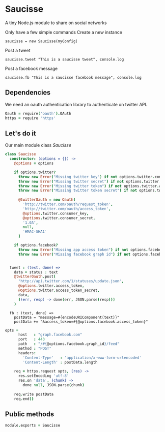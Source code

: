 Saucisse
========
A tiny Node.js module to share on social networks

Only have a few simple commands
Create a new instance 

`saucisse = new Saucisse(myConfig)`

Post a tweet

`saucisse.tweet "This is a saucisse tweet", console.log`

Post a facebook message

`saucisse.fb "This is a saucisse facebook message", console.log`


Dependencies
------------
We need an oauth authentication library to authenticate on twitter API.

```coffeescript
Oauth = require('oauth').OAuth
https = require 'https'
```

Let's do it
-----------
Our main module class *Saucisse*

```coffeescript
class Saucisse
  constructor: (options = {}) ->
    @options = options

    if options.twitter?
      throw new Error("Missing twitter key") if not options.twitter.consumer_key?
      throw new Error("Missing twitter secret") if not options.twitter.consumer_secret?
      throw new Error("Missing twitter token") if not options.twitter.access_token?
      throw new Error("Missing twitter token secret") if not options.twitter.access_token_secret?
      
      @twitterOauth = new Oauth(
        'http://twitter.com/oauth/request_token',
        'http://twitter.com/oauth/access_token',
        @options.twitter.consumer_key,
        @options.twitter.consumer_secret, 
        '1.0A',
        null,
        'HMAC-SHA1'
      )

    if options.facebook?
      throw new Error("Missing app access token") if not options.facebook.access_token?
      throw new Error("Missing facebook graph id") if not options.facebook.graph_id?


  tweet : (text, done) =>
    data = status : text
    @twitterOauth.post(
      'http://api.twitter.com/1/statuses/update.json', 
      @options.twitter.access_token,
      @options.twitter.access_token_secret,
      data,
      ((err, resp) -> done(err, JSON.parse(resp)))
    )
```

      fb : (text, done) =>
        postData = "message=#{encodeURIComponent(text)}"
        postData += "&access_token=#{@options.facebook.access_token}"
```coffeescript
opts = 
      host   : "graph.facebook.com"
      port   : 443 
      path   : "/#{@options.facebook.graph_id}/feed"
      method : "POST"
      headers:
        'Content-Type'   : 'application/x-www-form-urlencoded'
        'Content-Length' : postData.length
   
    req = https.request opts, (res) ->
      res.setEncoding 'utf-8'
      res.on 'data', (chunk) ->
        done null, JSON.parse(chunk)
   
    req.write postData
    req.end()
```


Public methods
---------------

```coffeescript
module.exports = Saucisse
```

